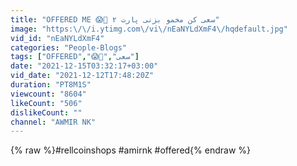 ```yaml
---
title: "OFFERED ME 😱🤭 سعی کن مخمو بزنی پارت ۲"
image: "https:\/\/i.ytimg.com\/vi\/nEaNYLdXmF4\/hqdefault.jpg"
vid_id: "nEaNYLdXmF4"
categories: "People-Blogs"
tags: ["OFFERED","😱🤭","سعی"]
date: "2021-12-15T03:32:17+03:00"
vid_date: "2021-12-12T17:48:20Z"
duration: "PT8M1S"
viewcount: "8604"
likeCount: "506"
dislikeCount: ""
channel: "AWMIR NK"
---
```

{% raw %}#rellcoinshops #amirnk #offered{% endraw %}
